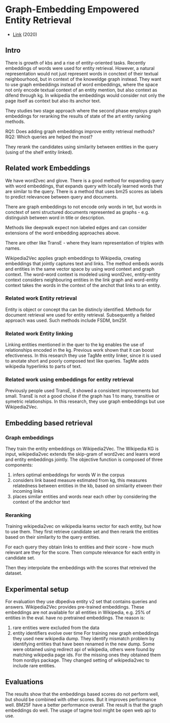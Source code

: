 # Graph-Embedding Empowered Entity Retrieval

- [Link](https://arxiv.org/abs/2005.02843) (2020)

## Intro

There is growth of kbs and a rise of entity-oriented tasks.
Recently embeddings of words were used for entity retrieval.
However, a natural representation would not just represent words in conctext of their textual neighbourhood, but in context of the knoweldge graph instead.
They want to use graph embeddings instead of word embeddings, where the space not only encode textual context of an entity mention, but also context as difend through kg.
In wikipedia the embeddings would consider not only the page itself as context but also its anchor text.

They studies two stage approach where the second phase employs graph embeddings for reranking the results of state of the art entity ranking methods.

RQ1: Does adding graph embeddings improve entity retrieval methods?
RQ2: Which queries are helped the most?

They rerank the candidates using similarity between entities in the query (using of the shelf entity linked).

## Related work Embeddings

We have word2vec and glove.
There is a good method for expanding query with word embeddings, that expands query with locally learned words that are similar to the query.
There is a method that uses bm25 scores as labels to predict relevancee between query and documents.

There are graph embeddings to not encode only words in tet, but words in conctext of semi structured documents represented as graphs - e.g. distinguish between word in title or description.

Methods like deepwalk expect non labeled edges and can consider extensions of the word embedding approaches above.

There are other like TransE - where they learn representation of triples with names.

Wikipedia2Vec applies graph embeddings to Wikipedia, creating embeddings that jointly captures text and links.
The method embeds words and entities in the same vector space by using word context and graph context.
The word-word context is modeled using word2vec, entity-entity context considers neighbouring entities in the link graph and word-entity context takes the words in the context of the anchot that links to an entity.

### Related work Entity retrieval

Entity is object or concept tha can be distincly identified.
Methods for document retrieval wre used for entity retrieval.
Subsequently a fielded approach was used.
Such methods include FSDM, bm25f.

### Related work Entity linking

Linking entities mentioned in the quer to the kg enables the use of relationships encoded in the kg.
Previous work shown that it can boost efectiveness.
In this research they use TagMe entity linker, since it is used to anotate short and poorly composed text like queries. 
TagMe adds wikipedia hyperlinks to parts of text.

### Related work using embeddings for entity retrieval

Previously people used TransE, it showed a consistent improvements but small.
TransE is not a good choise if the graph has 1 to many, transitive or symetric relationships.
In this research, they use graph embeddings but use Wikipedia2Vec.

## Embedding based retrieval 

### Graph embeddings

They train the entity embeddings on Wikipedia2Vec.
The Wikipedia KG is input, wikipedia2vec extends the skip-gram of word2vec and leanrs word and entity embeddings jointly.
The objective function is composed of three components:
1. infers optimal embeddings for words W in the corpus
2. considers link based measure estimated from kg, this measures relatedness between entities in the kb, based on similarity etween their incoming links
3. places similar entities and words near each other by considering the context of the andchor text

### Reranking

Training wikipedia2vec on wikipedia learns vector for each entity, but how to use them.
They first retrieve candidate set and then rerank the entities based on their similarity to the query entities.

For each query they obtain links to entities and their score - how much relevant are they for the score.
Then compute relevance for each entity in candidate set.

Then they interpolate the embeddings with the scores that retreived the dataset.

## Experimental setup

For evaluation they use dbpediva entity v2 set that contains queries and answers.
Wikipedia2Vec provides pre-trained embeddings.
These embeddings are not available for all entities in Wikipedia, e.g. 25% of entities in the eval. have no pretrained embeddings.
The reason is:
1. rare entities were excluded from the data
2. entity identifiers evolve over time
For training new graph embeddings they used new wikipedia dump.
They identify mismatch problem by identifying entities that have been renamed in the new dump.
Some were obtained using redirect api of wikipedia, others were found by matching wikipedia page ids.
For the missing ones they obtained them from nordlys package.
They changed setting of wikipedia2vec to include rare entities.

## Evaluations

The results show that the embeddings based scores do not perform well, but should be combined with other scores.
But it improves performance well.
BM25F have a better performance overall.
The result is that the graph embeddings do well.
The usage of tagme tool might be open web api to use.